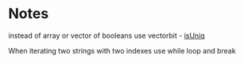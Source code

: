 # Notes

instead of array or vector of booleans use vectorbit - [isUniq](./array-and-strings/isUniq.cpp)

When iterating two strings with two indexes use while loop and break